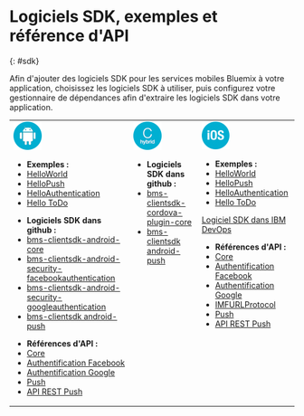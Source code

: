 # Logiciels SDK, exemples et référence d'API 
{: #sdk}

Afin d'ajouter des logiciels SDK pour les services mobiles Bluemix à votre application, choisissez les logiciels SDK à utiliser, puis configurez votre gestionnaire de dépendances afin d'extraire les logiciels SDK dans votre application.


<table id="sdk__sdk-table-mbaas" class="mobile-dl"><tbody><tr class="doc-tr-even"><td><img src="images/Droid_SDK_icon.png" alt="android">
<!---
<p class="cta"><a href="/docs/starters/mobilefirst/gettingstarted/android_existingproject.html#setup_sdk_gradle">Get SDK</a></p>
--->

<ul><li><strong>Exemples :</strong></li>
<li><a href="gettingstarted/android.html">HelloWorld</a></li>
<li><a href="https://github.com/ibm-bluemix-mobile-services/bms-samples-android-hellopush" rel="external" title="(Ouverture dans un nouvel onglet ou une nouvelle fenêtre)" target="_blank">HelloPush</a>
</li>
<li><a href="https://github.com/ibm-bluemix-mobile-services/bms-samples-android-helloauthentication" rel="external" title="(Ouverture dans un nouvel onglet ou une nouvelle fenêtre)" target="_blank">HelloAuthentication</a>
</li>
<li><a href="https://github.com/ibm-bluemix-mobile-services/bms-samples-android-hellotodo" rel="external" title="(Ouverture dans un nouvel onglet ou une nouvelle fenêtre)" target="_blank">Hello ToDo</a></li>

</ul>

<ul><li><strong>Logiciels SDK dans github :</strong></li>
<li><a href="https://github.com/ibm-bluemix-mobile-services/bms-clientsdk-android-core" rel="external" title="(Ouverture dans un nouvel onglet ou une nouvelle fenêtre)" target="_blank">bms-clientsdk-android-core</a></li>
<li><a href="https://github.com/ibm-bluemix-mobile-services/bms-clientsdk-android-security-facebookauthentication" rel="external" title="(Ouverture dans un nouvel onglet ou une nouvelle fenêtre)" target="_blank">bms-clientsdk-android-security-facebookauthentication</a></li>
<li><a href="https://github.com/ibm-bluemix-mobile-services/bms-clientsdk-android-security-googleauthentication" rel="external" title="(Ouverture dans un nouvel onglet ou une nouvelle fenêtre)" target="_blank">bms-clientsdk-android-security-googleauthentication</a></li>
<li><a href="https://github.com/ibm-bluemix-mobile-services/bms-clientsdk-android-push" rel="external" title="(Ouverture dans un nouvel onglet ou une nouvelle fenêtre)" target="_blank">bms-clientsdk android-push</a></li>
</ul>
<ul>
<li><strong>Références d'API :</strong></li>
<li><a href="https://www.{DomainName}/docs/api/content/api/mobilefirst/android/core-api-doc/overview-summary.html" rel="external" title="(Ouverture dans un nouvel onglet ou une nouvelle fenêtre)" target="_blank">Core</a></li>
<li><a href="https://www.{DomainName}/docs/api/content/api/mobilefirst/android/facebook-api-doc/index.html" rel="external" title="(Ouverture dans un nouvel onglet ou une nouvelle fenêtre)" target="_blank">Authentification Facebook</a></li>
<li><a href="https://www.{DomainName}/docs/api/content/api/mobilefirst/android/google-api-doc/index.html" rel="external" title="(Ouverture dans un nouvel onglet ou une nouvelle fenêtre)" target="_blank">Authentification Google</a></li>
<li><a href="https://www.{DomainName}/docs/api/content/api/mobilefirst/android/push-api-doc/overview-summary.html" rel="external" title="(Ouverture dans un nouvel onglet ou une nouvelle fenêtre)" target="_blank">Push</a></li>
<li><a href="https://www.{DomainName}/docs/api/content/api/mobilefirst/android/push-api-doc/overview-summary.html" rel="external" title="(Ouverture dans un nouvel onglet ou une nouvelle fenêtre)" target="_blank">API REST Push</a></li>
</ul>
</td><td valign="top"><img src="images/cdova_sdk_icon.png" alt="cordova">
<!---
<p class="cta"><a href="test">Get SDK</a></p>
--->
<!---
<ul><li><strong>Samples:</strong></li>
<li><a href="gettingstarted/cordova.html">HelloWorld</a></li>
-->
</ul>

<ul><li><strong>Logiciels SDK dans github :</strong></li>
<li><a href="https://github.com/ibm-bluemix-mobile-services/bms-clientsdk-cordova-plugin-core" rel="external" title="(Ouverture dans un nouvel onglet ou une nouvelle fenêtre)" target="_blank">bms-clientsdk-cordova-plugin-core</a></li>
<li><a href="https://github.com/ibm-bluemix-mobile-services/bms-clientsdk-cordova-plugin-push" rel="external" title="(Ouverture dans un nouvel onglet ou une nouvelle fenêtre)" target="_blank">bms-clientsdk android-push</a></li>
</ul>

</td>
<td valign="top"><img src="images/iOS_SDK_icon.png" alt="ios">

<!---
<p class="cta"><a href="/docs/starters/mobilefirst/gettingstarted/existingproject.html#setup_sdk_cocoapods">Get
SDK</a></p> --->

<ul><li><strong>Exemples :</strong></li>
<li><a href="gettingstarted/ios.html">HelloWorld</a></li>
<li><a href="https://github.com/ibm-bluemix-mobile-services/bms-samples-ios-hellopush" rel="external" title="(Ouverture dans un nouvel onglet ou une nouvelle fenêtre)" target="_blank">HelloPush</a>
</li>
<li><a href="https://github.com/ibm-bluemix-mobile-services/bms-samples-ios-helloauthentication" rel="external" title="(Ouverture dans un nouvel onglet ou une nouvelle fenêtre)" target="_blank">HelloAuthentication</a>
</li>
<li><a href="https://github.com/ibm-bluemix-mobile-services/bms-samples-ios-hellotodo" rel="external" title="(Ouverture dans un nouvel onglet ou une nouvelle fenêtre)" target="_blank">Hello ToDo</a></li>
</ul>

<p class="devops"><a href="https://hub.jazz.net/git/bluemixmobilesdk/imf-ios-sdk/archive?revstr=master">Logiciel SDK dans IBM DevOps</a></p>
<ul>
<li><strong>Références d'API :</strong></li>
<li><a href="https://www.{DomainName}/docs/api/content/api/mobilefirst/ios/IMFCore_api-doc/html/index.html" rel="external" title="(Ouverture dans un nouvel onglet ou une nouvelle fenêtre)" target="_blank">Core</a></li>
<li><a href="https://www.{DomainName}/docs/api/content/api/mobilefirst/ios/IMFFacebookAuthentication_api-doc/html/index.html" rel="external" title="(Ouverture dans un nouvel onglet ou une nouvelle fenêtre)" target="_blank">Authentification Facebook</a></li>
<li><a href="https://www.{DomainName}/docs/api/content/api/mobilefirst/ios/IMFGoogleAuthentication_api-doc/html/index.html" rel="external" title="(Ouverture dans un nouvel onglet ou une nouvelle fenêtre)" target="_blank">Authentification Google</a></li>
<li><a href="https://www.{DomainName}/docs/api/content/api/mobilefirst/ios/IMFURLProtocol_api-doc/html/index.html" rel="external" title="(Ouverture dans un nouvel onglet ou une nouvelle fenêtre)" target="_blank">IMFURLProtocol</a></li>
<li><a href="https://www.{DomainName}/docs/api/content/api/mobilefirst/ios/IMFPush_api-doc/html/index.html" rel="external" title="(Ouverture dans un nouvel onglet ou une nouvelle fenêtre)" target="_blank">Push</a></li>
<li><a href="https://www.{DomainName}/docs/api/content/api/mobilefirst/android/push-api-doc/overview-summary.html" rel="external" title="(Ouverture dans un nouvel onglet ou une nouvelle fenêtre)" target="_blank">API REST Push</a></li>
</ul>
</td>
</tr>
</tbody>
</table>
